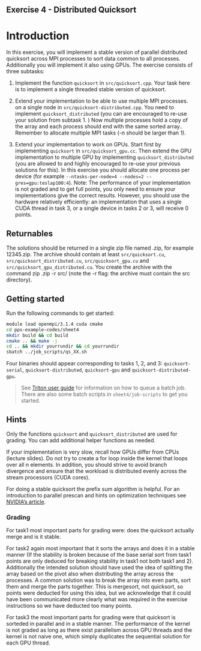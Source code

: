 ## Exercise 4 - Distributed Quicksort
# Introduction
In this exercise, you will implement a stable version of parallel distributed quicksort across MPI processes to sort data common to all processes. Additionally you will implement it also using GPUs.
The exercise consists of three subtasks:

  1. Implement the function `quicksort` in `src/quicksort.cpp`. Your task here is to implement a  single threaded stable version of quicksort.

  2. Extend your implementation to be able to use multiple MPI processes. on a single node in `src/quicksort-distributed.cpp`. You need to implement `quicksort_distributed`  (you can are encouraged to re-use your solution from subtask 1. ) Now multiple processes hold a copy of the array and each process should end with the same sorted array.. Remember to allocate multiple MPI tasks  (-n should be larger than 1).

  3. Extend your implementation to work on GPUs. Start first by implementing `quicksort` in `src/quicksort_gpu.cc`. Then extend the GPU implementation to multiple GPU by implementing `quicksort_distributed` (you are allowed to and highly encouraged to re-use your previous solutions for this).   In this exercise you should allocate one process per device (for example `--ntasks-per-node=4 --nodes=2 --gres=gpu:teslap100:4`).
Note: The performance of your implementation is not graded and to get full points, you only need to ensure your implementations give the correct results. However, you should use the hardware relatively efficiently: an implementation that uses a single CUDA thread in task 3, or a single device in tasks 2 or 3, will receive 0 points.
## Returnables
The solutions should be returned in a single zip file named <your student number>.zip, for example 12345.zip. The archive should contain at least `src/quicksort.cu`, `src/quicksort_distributed.cu`, `src/quicksort_gpu.cu` and `src/quicksort_gpu_distributed.cu`. You create the archive with the command zip <your student number>.zip -r src/ (note the -r flag: the archive must contain the src directory).

## Getting started
Run the following commands to get started:

```Bash
module load openmpi/3.1.4 cuda cmake 
cd pps-example-codes/sheet4
mkdir build && cd build
cmake .. && make -j
cd .. && mkdir yourrundir && cd yourrundir
sbatch ../job_scripts/qs_XX.sh
```
Four binaries should appear corresponding to tasks 1, 2, and 3: `quicksort-serial`, `quicksort-distributed`, `quicksort-gpu` and `quicksort-distributed-gpu`.
> See [Triton user guide](https://scicomp.aalto.fi/triton/tut/gpu/) for information on how to queue a batch job. There are also some batch scripts in `sheet4/job-scripts` to get you started.

## Hints

Only the functions `quicksort` and `quicksort_distributed` are used for grading. You can add additional helper functions as needed.

If your implementation is very slow, recall how GPUs differ from CPUs (lecture slides). Do not try to create a for loop inside the kernel that loops over all n elements. In addition, you should strive to avoid branch divergence and ensure that the workload is distributed evenly across the stream processors (CUDA cores).

For doing a stable quicksort the prefix sum algorithm is helpful. For an introduction to parallel prescan and hints on optimization techniques see [NVIDIA’s article](https://developer.nvidia.com/gpugems/gpugems3/part-vi-gpu-computing/chapter-39-parallel-prefix-sum-scan-cuda).

### Grading

For task1 most important parts for grading were: does the quicksort actually merge and is it stable. 

For task2 again most important that it sorts the arrays and does it in a stable manner (If the stability is broken because of the base serial sort from task1 points are only deduced for breaking stability in task1 not both task1 and 2). Additionally the intended solution should have used the idea of splitting the array based on the pivot also when distributing the array across the processes. 
A common solution was to break the array into even parts, sort them and merge the parts together. This is mergesort, not quicksort, so points were deducted for using this idea, but we acknowledge that it could have been communicated more clearly what was required in the exercise instructions so we have deducted too many points.

For task3 the most important parts for grading were that quicksort is sorteded in parallel and in a stable manner. The performance of the kernel is not graded as long as there exist parallelism across GPU threads and the kernel is not naive one, which simply duplicates the sequential solution for each GPU thread. 
